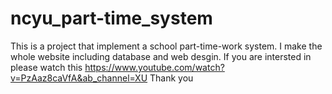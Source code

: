 # ncyu_part-time_system
This is a project that implement a school part-time-work system.
I make the whole website including database and web desgin.
If you are intersted in please watch this https://www.youtube.com/watch?v=PzAaz8caVfA&ab_channel=XU 
Thank you
